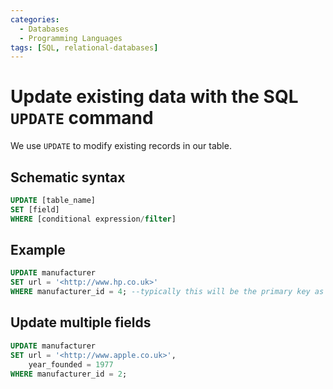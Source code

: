 ```yaml
---
categories:
  - Databases
  - Programming Languages
tags: [SQL, relational-databases]
---
```


# Update existing data with the SQL `UPDATE` command

We use `UPDATE` to modify existing records in our table.

## Schematic syntax

```sql
UPDATE [table_name]
SET [field]
WHERE [conditional expression/filter]
```

## Example

```sql
UPDATE manufacturer
SET url = '<http://www.hp.co.uk>'
WHERE manufacturer_id = 4; --typically this will be the primary key as you are updating and existing record and need to identify it uniquely
```

## Update multiple fields

```sql
UPDATE manufacturer
SET url = '<http://www.apple.co.uk>',
    year_founded = 1977
WHERE manufacturer_id = 2;
```

